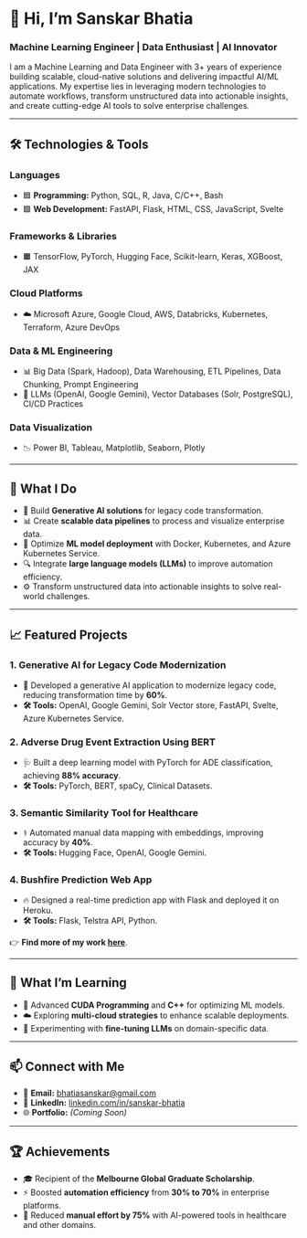 # 👋 Hi, I’m **Sanskar Bhatia**  
### Machine Learning Engineer | Data Enthusiast | AI Innovator  

I am a Machine Learning and Data Engineer with 3+ years of experience building scalable, cloud-native solutions and delivering impactful AI/ML applications. My expertise lies in leveraging modern technologies to automate workflows, transform unstructured data into actionable insights, and create cutting-edge AI tools to solve enterprise challenges.

---

## 🛠️ **Technologies & Tools**

### **Languages**  
- 🟦 **Programming:** Python, SQL, R, Java, C/C++, Bash  
- 🟩 **Web Development:** FastAPI, Flask, HTML, CSS, JavaScript, Svelte  

### **Frameworks & Libraries**  
- 🟧 TensorFlow, PyTorch, Hugging Face, Scikit-learn, Keras, XGBoost, JAX  

### **Cloud Platforms**  
- ☁️ Microsoft Azure, Google Cloud, AWS, Databricks, Kubernetes, Terraform, Azure DevOps  

### **Data & ML Engineering**  
- 📊 Big Data (Spark, Hadoop), Data Warehousing, ETL Pipelines, Data Chunking, Prompt Engineering  
- 🤖 LLMs (OpenAI, Google Gemini), Vector Databases (Solr, PostgreSQL), CI/CD Practices  

### **Data Visualization**  
- 📉 Power BI, Tableau, Matplotlib, Seaborn, Plotly  

---

## 💼 **What I Do**
- 🧠 Build **Generative AI solutions** for legacy code transformation.  
- 📊 Create **scalable data pipelines** to process and visualize enterprise data.  
- 🚀 Optimize **ML model deployment** with Docker, Kubernetes, and Azure Kubernetes Service.  
- 🔍 Integrate **large language models (LLMs)** to improve automation efficiency.  
- ⚙️ Transform unstructured data into actionable insights to solve real-world challenges.  

---

## 📈 **Featured Projects**

### 1. **Generative AI for Legacy Code Modernization**  
- 🚀 Developed a generative AI application to modernize legacy code, reducing transformation time by **60%**.  
- **🛠 Tools:** OpenAI, Google Gemini, Solr Vector store, FastAPI, Svelte, Azure Kubernetes Service.  

### 2. **Adverse Drug Event Extraction Using BERT**  
- 🩺 Built a deep learning model with PyTorch for ADE classification, achieving **88% accuracy**.  
- **🛠 Tools:** PyTorch, BERT, spaCy, Clinical Datasets.  

### 3. **Semantic Similarity Tool for Healthcare**  
- ⚕️ Automated manual data mapping with embeddings, improving accuracy by **40%**.  
- **🛠 Tools:** Hugging Face, OpenAI, Google Gemini.  

### 4. **Bushfire Prediction Web App**  
- 🔥 Designed a real-time prediction app with Flask and deployed it on Heroku.  
- **🛠 Tools:** Flask, Telstra API, Python.  

👉 **Find more of my work [here](https://github.com/sanskar-bhatia)**.

---

## 🌱 **What I’m Learning**  
- 🚀 Advanced **CUDA Programming** and **C++** for optimizing ML models.  
- ☁️ Exploring **multi-cloud strategies** to enhance scalable deployments.  
- 🤖 Experimenting with **fine-tuning LLMs** on domain-specific data.  

---

## 📫 **Connect with Me**  
- 📧 **Email:** [bhatiasanskar@gmail.com](mailto:bhatiasanskar@gmail.com)  
- 🔗 **LinkedIn:** [linkedin.com/in/sanskar-bhatia](www.linkedin.com/in/sanskar-bhatia-a71b37148)  
- 🌐 **Portfolio:** *(Coming Soon)*  

---

## 🏆 **Achievements**  
- 🎓 Recipient of the **Melbourne Global Graduate Scholarship**.  
- ⚡ Boosted **automation efficiency** from **30% to 70%** in enterprise platforms.  
- 🏅 Reduced **manual effort by 75%** with AI-powered tools in healthcare and other domains.  
